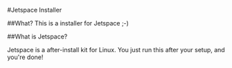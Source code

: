 #Jetspace Installer

##What?
This is a installer for Jetspace ;-)

##What is Jetspace?

Jetspace is a after-install kit for Linux. You just run this after your setup, and you're done!

